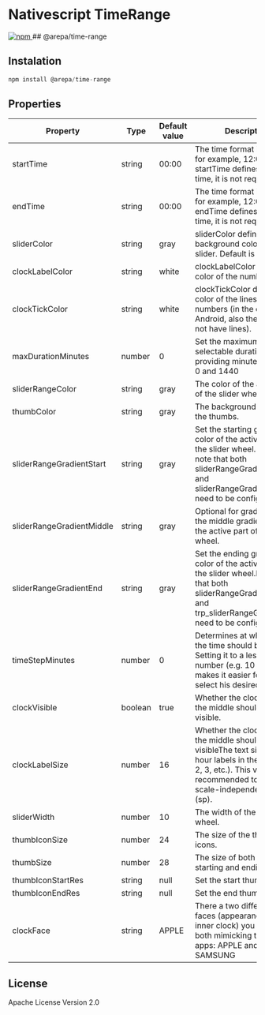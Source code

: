 # Nativescript TimeRange
<a href="https://www.npmjs.com/package/@nstudio/nativescript-camera-plus">
        <img src="https://img.shields.io/npm/dt/@nstudio/nativescript-camera-plus.svg?label=npm%20downloads" alt="npm">
</a>
## @arepa/time-range

## Instalation
```javascript
npm install @arepa/time-range
```

## Properties
| Property | Type | Default value | Description | iOS | Android |
| -------- | ---- | ------------- | ----------- | --- | ------- |
| startTime | string | 00:00 | The time format is Hh:Mm, for example, 12:00. startTime defines the start time, it is not required.| ✓ | ✓ |
| endTime | string | 00:00 | The time format is Hh:Mm, for example, 12:00. endTime defines the end time, it is not required.| ✓ | ✓ |
| sliderColor | string | gray | sliderColor defines the background color of the slider. Default is gray.| ✓ | ✓ |
| clockLabelColor | string | white | clockLabelColor defines the color of the numbers.| ✓ | ✓ |
| clockTickColor | string | white | clockTickColor defines the color of the lines not numbers (in the case of Android, also the lines. iOS not have lines).| ❌ | ✓ |
| maxDurationMinutes | number | 0 | Set the maximum selectable duration by providing minutes between 0 and 1440 | ❌ | ✓ |
| sliderRangeColor | string | gray | The color of the active part of the slider wheel. | ✓ | ✓ |
| thumbColor | string | gray | The background color of the thumbs. | ✓ | ✓ |
| sliderRangeGradientStart | string | gray | Set the starting gradient color of the active part of the slider wheel. Please note that both sliderRangeGradientStart and sliderRangeGradientEnd need to be configured. | ❌ | ✓ |
| sliderRangeGradientMiddle | string | gray | Optional for gradient: set the middle gradient color of the active part of the slider wheel. | ❌ | ✓ |
| sliderRangeGradientEnd | string | gray | Set the ending gradient color of the active part of the slider wheel.Please note that both sliderRangeGradientStart and trp_sliderRangeGradientEnd need to be configured. | ❌ | ✓ |
| timeStepMinutes | number | 0 | Determines at what interval the time should be rounded. Setting it to a less accurate number (e.g. 10 minutes) makes it easier for a user to select his desired time. | ❌ | ✓ |
| clockVisible | boolean | true | Whether the clock face in the middle should be visible. | ✓ | ✓ |
| clockLabelSize | number | 16 | Whether the clock face in the middle should be visibleThe text size of the hour labels in the clock (1, 2, 3, etc.). This value is recommended to be set as scale-independent pixels (sp). | ✓ | ✓ |
| sliderWidth | number | 10 | The width of the slider wheel. | ✓ | ✓ |
| thumbIconSize | number | 24 | The size of the thumb icons. | ❌ | ✓ |
| thumbSize | number | 28 | The size of both the starting and ending thumb. | ✓ | ✓ |
| thumbIconStartRes | string | null | Set the start thumb icon. | ✓ | ✓ |
| thumbIconEndRes | string | null | Set the end thumb icon. | ✓ | ✓ |
| clockFace | string | APPLE | There a two different clock faces (appearance of the inner clock) you can use, both mimicking the Clock apps: APPLE and SAMSUNG | ✓ | ✓ |



## License

Apache License Version 2.0
